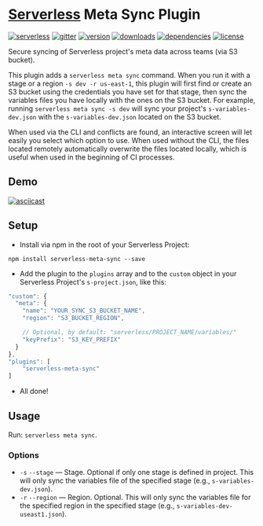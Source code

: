 # [Serverless](http://serverless.com/) Meta Sync Plugin

[![serverless](http://public.serverless.com/badges/v3.svg)](http://www.serverless.com)
[![gitter](https://img.shields.io/gitter/room/serverless/serverless.svg)](https://gitter.im/serverless/serverless)
[![version](https://img.shields.io/npm/v/serverless-meta-sync.svg)](https://www.npmjs.com/package/serverless-meta-sync)
[![downloads](https://img.shields.io/npm/dm/serverless-meta-sync.svg)](https://www.npmjs.com/package/serverless-meta-sync)
[![dependencies](https://img.shields.io/david/serverless/serverless-meta-sync.svg)](https://www.npmjs.com/package/serverless-meta-sync)
[![license](https://img.shields.io/npm/l/serverless-meta-sync.svg)](https://www.npmjs.com/package/serverless-meta-sync)

Secure syncing of Serverless project's meta data across teams (via S3 bucket).

This plugin adds a `serverless meta sync` command.  When you run it with a stage or a region `-s dev -r us-east-1`, this plugin will first find or create an S3 bucket using the credentials you have set for that stage, then sync the variables files you have locally with the ones on the S3 bucket.  For example, running `serverless meta sync -s dev` will sync your project's `s-variables-dev.json` with the `s-variables-dev.json` located on the S3 bucket.

When used via the CLI and conflicts are found, an interactive screen will let easily you select which option to use.  When used without the CLI, the files located remotely automatically overwrite the files located locally, which is useful when used in the beginning of CI processes.

## Demo
[![asciicast](https://asciinema.org/a/40566.png)](https://asciinema.org/a/40566)

## Setup

* Install via npm in the root of your Serverless Project:
```
npm install serverless-meta-sync --save
```

* Add the plugin to the `plugins` array and to the `custom` object in your Serverless Project's `s-project.json`, like this:

```js
"custom": {
  "meta": {
    "name": "YOUR_SYNC_S3_BUCKET_NAME",
    "region": "S3_BUCKET_REGION",

    // Optional, by default: "serverless/PROJECT_NAME/variables/"
    "keyPrefix": "S3_KEY_PREFIX"
  }
},
"plugins": [
    "serverless-meta-sync"
]
```

* All done!

## Usage
Run: `serverless meta sync`.

### Options
* `-s` `--stage` — Stage. Optional if only one stage is defined in project. This will only sync the variables file of the specified stage (e.g., `s-variables-dev.json`).
* `-r` `--region` — Region. Optional. This will only sync the variables file for the specified region in the specified stage (e.g., `s-variables-dev-useast1.json`).
